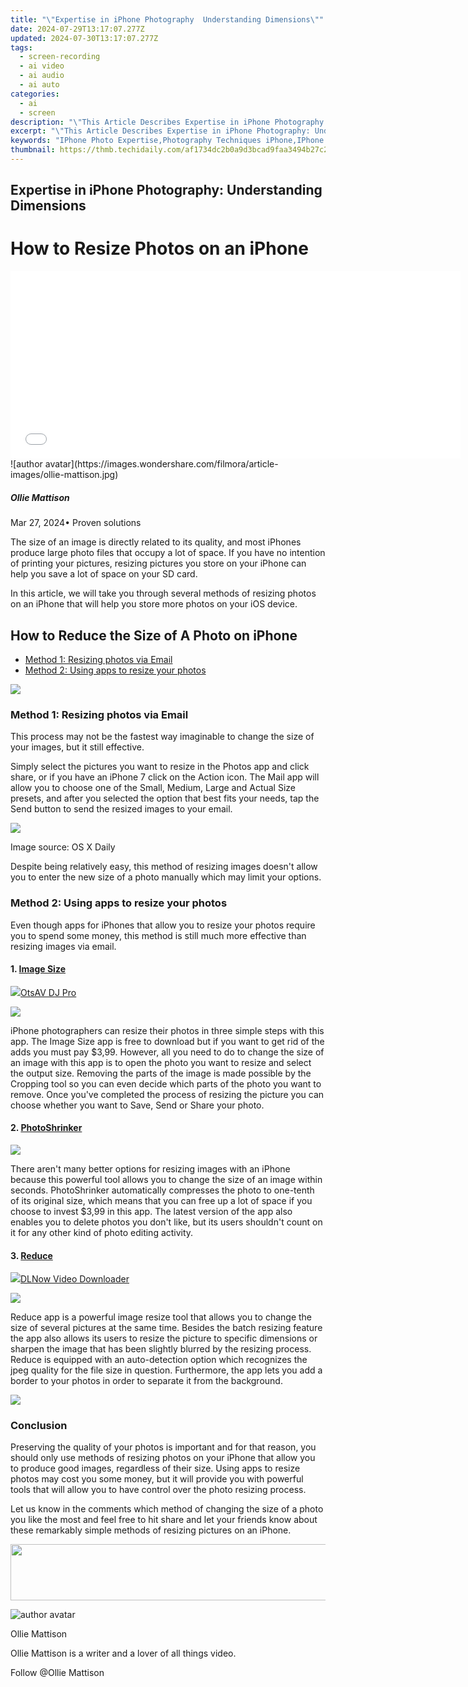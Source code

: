 ```yaml
---
title: "\"Expertise in iPhone Photography  Understanding Dimensions\""
date: 2024-07-29T13:17:07.277Z
updated: 2024-07-30T13:17:07.277Z
tags: 
  - screen-recording
  - ai video
  - ai audio
  - ai auto
categories: 
  - ai
  - screen
description: "\"This Article Describes Expertise in iPhone Photography: Understanding Dimensions\""
excerpt: "\"This Article Describes Expertise in iPhone Photography: Understanding Dimensions\""
keywords: "IPhone Photo Expertise,Photography Techniques iPhone,IPhone Photos Understanding,Mastering iPhone Photography,IPhone Camera Dimension Knowledge,Expert iPhone Image Capture,Photographic Insights iPhone"
thumbnail: https://thmb.techidaily.com/af1734dc2b0a9d3bcad9faa3494b27c219c63253c502adbe4dde73c3482b6b83.jpg
---
```


## Expertise in iPhone Photography: Understanding Dimensions

# How to Resize Photos on an iPhone

<!-- affiliate ads begin -->
<iframe id="iframe_672" src="//a.impactradius-go.com/gen-ad-code/5597632/1959812/17834/" width="720" height="300" scrolling="no" frameborder="0" marginheight="0" marginwidth="0"></iframe>
<!-- affiliate ads end -->
![author avatar](https://images.wondershare.com/filmora/article-images/ollie-mattison.jpg)

##### Ollie Mattison

 Mar 27, 2024• Proven solutions

 The size of an image is directly related to its quality, and most iPhones produce large photo files that occupy a lot of space. If you have no intention of printing your pictures, resizing pictures you store on your iPhone can help you save a lot of space on your SD card.

 In this article, we will take you through several methods of resizing photos on an iPhone that will help you store more photos on your iOS device.

## How to Reduce the Size of A Photo on iPhone

* [Method 1: Resizing photos via Email](#part1)
* [Method 2: Using apps to resize your photos](#part2)

<!-- affiliate ads begin -->
<a href="https://estore.macxdvd.com/order/checkout.php?PRODS=4526659&QTY=1&AFFILIATE=108875&CART=1"><img src="https://www.macxdvd.com/affiliate/new-banner/vcp-500x500.jpg" border="0"></a>
<!-- affiliate ads end -->
### Method 1: Resizing photos via Email

 This process may not be the fastest way imaginable to change the size of your images, but it still effective.

 Simply select the pictures you want to resize in the Photos app and click share, or if you have an iPhone 7 click on the Action icon. The Mail app will allow you to choose one of the Small, Medium, Large and Actual Size presets, and after you selected the option that best fits your needs, tap the Send button to send the resized images to your email.

![](https://images.wondershare.com/filmora/article-images/resize-iphone-photo-via-email.jpg)

 Image source: OS X Daily

 Despite being relatively easy, this method of resizing images doesn't allow you to enter the new size of a photo manually which may limit your options.

### Method 2: Using apps to resize your photos

 Even though apps for iPhones that allow you to resize your photos require you to spend some money, this method is still much more effective than resizing images via email.

#### 1\. [Image Size](https://itunes.apple.com/us/app/image-size/id670766542?mt=8)

<!-- affiliate ads begin -->
<a href="https://otszone.ots7.com/order/checkout.php?PRODS=4713321&QTY=1&AFFILIATE=108875&CART=1"><img src="https://green.ots7.com/screenshots/OtsAV/OtsAVDJ1.90-300x188.jpg" border="0">OtsAV DJ Pro</a>
<!-- affiliate ads end -->
![](https://images.wondershare.com/filmora/article-images/image-size-app.jpg)

 iPhone photographers can resize their photos in three simple steps with this app. The Image Size app is free to download but if you want to get rid of the adds you must pay $3,99\. However, all you need to do to change the size of an image with this app is to open the photo you want to resize and select the output size. Removing the parts of the image is made possible by the Cropping tool so you can even decide which parts of the photo you want to remove. Once you've completed the process of resizing the picture you can choose whether you want to Save, Send or Share your photo.

#### 2\. [PhotoShrinker](https://itunes.apple.com/us/app/photoshrinker/id928350374?mt=8)

![](https://images.wondershare.com/filmora/article-images/photo-shrink-app.jpg)

 There aren't many better options for resizing images with an iPhone because this powerful tool allows you to change the size of an image within seconds. PhotoShrinker automatically compresses the photo to one-tenth of its original size, which means that you can free up a lot of space if you choose to invest $3,99 in this app. The latest version of the app also enables you to delete photos you don't like, but its users shouldn't count on it for any other kind of photo editing activity.

#### 3\. [Reduce](https://itunes.apple.com/us/app/reduce-batch-resize-images-and-photos-for-iphone-ipad/id580474806?mt=8)

<!-- affiliate ads begin -->
<a href="https://secure.2checkout.com/order/checkout.php?PRODS=4712430&QTY=1&AFFILIATE=108875&CART=1"><img src="https://secure.avangate.com/images/merchant/c404a5adbf90e09631678b13b05d9d7a/products/dlnow_256.png" border="0">DLNow Video Downloader</a>
<!-- affiliate ads end -->
![](https://images.wondershare.com/filmora/article-images/reduce-image-size-app.jpg)

 Reduce app is a powerful image resize tool that allows you to change the size of several pictures at the same time. Besides the batch resizing feature the app also allows its users to resize the picture to specific dimensions or sharpen the image that has been slightly blurred by the resizing process. Reduce is equipped with an auto-detection option which recognizes the jpeg quality for the file size in question. Furthermore, the app lets you add a border to your photos in order to separate it from the background.

<!-- affiliate ads begin -->
<a href="https://secure.2checkout.com/order/checkout.php?PRODS=4715391&QTY=1&AFFILIATE=108875&CART=1"><img src="https://secure.avangate.com/images/merchant/7f687767ccf20fcea1c9dc4a5adc2326/Digisigner_banner_728_x_90_color_version.png" border="0"></a>
<!-- affiliate ads end -->
### Conclusion

 Preserving the quality of your photos is important and for that reason, you should only use methods of resizing photos on your iPhone that allow you to produce good images, regardless of their size. Using apps to resize photos may cost you some money, but it will provide you with powerful tools that will allow you to have control over the photo resizing process.

 Let us know in the comments which method of changing the size of a photo you like the most and feel free to hit share and let your friends know about these remarkably simple methods of resizing pictures on an iPhone.

<!-- affiliate ads begin -->
<a href="https://zonlipartnershipprogram.pxf.io/c/5597632/1596691/17882" target="_top" id="1596691"><img src="//a.impactradius-go.com/display-ad/17882-1596691" border="0" alt="" width="728" height="90"/></a><img height="0" width="0" src="https://imp.pxf.io/i/5597632/1596691/17882" style="position:absolute;visibility:hidden;" border="0" />
<!-- affiliate ads end -->
![author avatar](https://images.wondershare.com/filmora/article-images/ollie-mattison.jpg)

Ollie Mattison

Ollie Mattison is a writer and a lover of all things video.

Follow @Ollie Mattison


<ins class="adsbygoogle"
     style="display:block"
     data-ad-format="autorelaxed"
     data-ad-client="ca-pub-7571918770474297"
     data-ad-slot="1223367746"></ins>



<ins class="adsbygoogle"
     style="display:block"
     data-ad-client="ca-pub-7571918770474297"
     data-ad-slot="8358498916"
     data-ad-format="auto"
     data-full-width-responsive="true"></ins>



